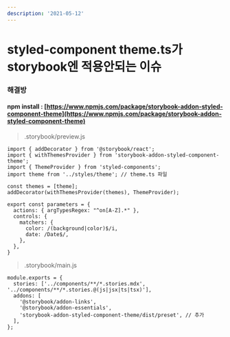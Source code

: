 ```yaml
---
description: '2021-05-12'
---
```


# styled-component theme.ts가 storybook엔 적용안되는 이슈

### 해결방

#### npm install : [https://www.npmjs.com/package/storybook-addon-styled-component-theme](https://www.npmjs.com/package/storybook-addon-styled-component-theme) 

> .storybook/preview.js

```text
import { addDecorator } from '@storybook/react';
import { withThemesProvider } from 'storybook-addon-styled-component-theme';
import { ThemeProvider } from 'styled-components';
import theme from '../styles/theme'; // theme.ts 파일 

const themes = [theme];
addDecorator(withThemesProvider(themes), ThemeProvider);

export const parameters = {
  actions: { argTypesRegex: "^on[A-Z].*" },
  controls: {
    matchers: {
      color: /(background|color)$/i,
      date: /Date$/,
    },
  },
}
```

> .storybook/main.js

```text
module.exports = {
  stories: ['../components/**/*.stories.mdx', '../components/**/*.stories.@(js|jsx|ts|tsx)'],
  addons: [
    '@storybook/addon-links',
    '@storybook/addon-essentials',
    'storybook-addon-styled-component-theme/dist/preset', // 추가 
  ],
};
```



